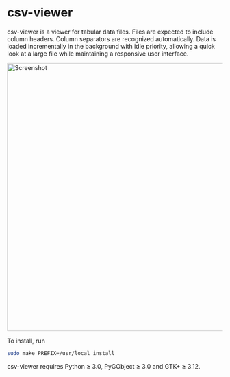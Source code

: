csv-viewer
==========

csv-viewer is a viewer for tabular data files. Files are expected to
include column headers. Column separators are recognized automatically.
Data is loaded incrementally in the background with idle priority,
allowing a quick look at a large file while maintaining a responsive
user interface.

<img src="https://otsaloma.io/pub/csv-viewer-1.png" width="624" alt="Screenshot">

To install, run

```bash
sudo make PREFIX=/usr/local install
```

csv-viewer requires Python ≥ 3.0, PyGObject ≥ 3.0 and GTK+ ≥ 3.12.
